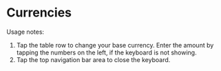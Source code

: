 # Currencies

Usage notes:
1. Tap the table row to change your base currency. Enter the amount by tapping the numbers on the left, if the keyboard is not showing.
2. Tap the top navigation bar area to close the keyboard. 
